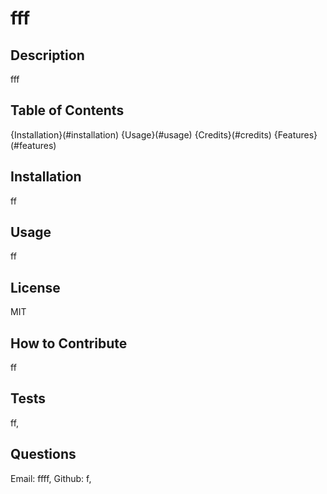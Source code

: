 # fff

## Description
fff
## Table of Contents
{Installation}(#installation)
{Usage}(#usage)
{Credits}(#credits)
{Features}(#features)
## Installation
ff
## Usage
ff
## License
MIT
## How to Contribute
ff
## Tests
ff,
## Questions
Email:
ffff, 
Github:
f,
